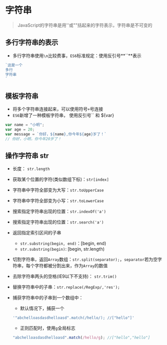 # 字符串

> JavaScript的字符串是用''或""括起来的字符表示，字符串是不可变的

## 多行字符串的表示

* 多行字符串使用`\n`比较费事，`ES6`标准规定：使用反引号**``**表示

```JavaScript
`这是一个
多行
字符串
`
```

## 模板字符串

* 将多个字符串连接起来，可以使用符号`+`号连接
* `ES6`新增了一种模板字符串， 使用反引号`` 和 ${var}
```JavaScript
var name = "小明";
var age = 20;
var message = `你好，${name},你今年${age}岁了！`
// 你好，小明，你今年20岁了！
```

## 操作字符串 str

* 长度： `str.length`

* 获取某个位置的字符(类似数组下标)：`str[index]`

* 字符串中字符全部变为大写：`str.toUpperCase`

* 字符串中字符全部变为小写：`str.toLowerCase`

* 搜索指定字符串出现的位置：`str.indexOf('a')`

* 搜索指定字符串出现的位置：`str.search('a')`

* 返回指定索引区间的子串
	* `str.substring(begin, end)`：[begin, end)
	* `str.substring(begin)`: [begin, str.length)
	
* 切割字符串，返回`Array`数组：`str.split(separator);`，`separator`若为空字符串，每个字符都被分割出来，作为`Array`的数值

* 去除字符串两头的空格(IE9以下不支持)： `str.trim()`

* 替换字符串中的子串：`str.replace(/RegExp/,'res');`

* 捕获字符串中的子串到一个数组中：
	* 默认情况下，捕获一个
	```JavaScript
	'"abchelloasdasdhelloasd".match(/hello/); //["hello"]'
	```
	* 正则匹配时，使用`g`全局标志
	```JavaScript
	"abchelloasdasdhelloasd".match(/hello/g); //["hello","hello"]
	```